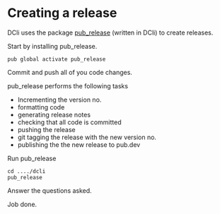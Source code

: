 # Creating a release

DCli uses the package [pub\_release](https://pub.dev/packages/pub_release#-analysis-tab-) \(written in DCli\) to create releases.

Start by installing pub\_release.

```text
pub global activate pub_release
```

Commit and push all of you code changes.

pub\_release performs the following tasks

* Incrementing the version no.
* formatting code
* generating release notes
* checking that all code is committed
* pushing the release
* git tagging the release with the new version no.
* publishing the the new release to pub.dev

Run pub\_release

```text
cd ..../dcli
pub_release
```

Answer the questions asked.

Job done.

